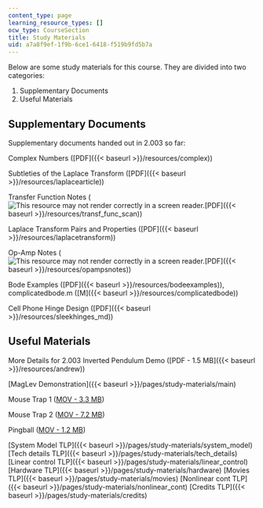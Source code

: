 ```yaml
---
content_type: page
learning_resource_types: []
ocw_type: CourseSection
title: Study Materials
uid: a7a8f9ef-1f9b-6ce1-6418-f519b9fd5b7a
---
```


Below are some study materials for this course. They are divided into two categories:

1.  Supplementary Documents
2.  Useful Materials

Supplementary Documents
-----------------------

Supplementary documents handed out in 2.003 so far:

Complex Numbers ([PDF]({{< baseurl >}}/resources/complex))

Subtleties of the Laplace Transform ([PDF]({{< baseurl >}}/resources/laplacearticle))

Transfer Function Notes (![This resource may not render correctly in a screen reader.](/images/inacessible.gif)[PDF]({{< baseurl >}}/resources/transf_func_scan))

Laplace Transform Pairs and Properties ([PDF]({{< baseurl >}}/resources/laplacetransform))

Op-Amp Notes (![This resource may not render correctly in a screen reader.](/images/inacessible.gif)[PDF]({{< baseurl >}}/resources/opampsnotes))

Bode Examples ([PDF]({{< baseurl >}}/resources/bodeexamples)), complicatedbode.m ([M]({{< baseurl >}}/resources/complicatedbode))

Cell Phone Hinge Design ([PDF]({{< baseurl >}}/resources/sleekhinges_md))

Useful Materials
----------------

More Details for 2.003 Inverted Pendulum Demo ([PDF - 1.5 MB]({{< baseurl >}}/resources/andrew))

[MagLev Demonstration]({{< baseurl >}}/pages/study-materials/main)

Mouse Trap 1 ([MOV - 3.3 MB](/ans7870/2/2.003/s05/studymaterials/mtrap1.mov))

Mouse Trap 2 ([MOV - 7.2 MB](/ans7870/2/2.003/s05/studymaterials/mtrap2.mov))

Pingball ([MOV - 1.2 MB](/ans7870/2/2.003/s05/studymaterials/pingball.mov))

[System Model TLP]({{< baseurl >}}/pages/study-materials/system_model) [Tech details TLP]({{< baseurl >}}/pages/study-materials/tech_details) [Linear control TLP]({{< baseurl >}}/pages/study-materials/linear_control) [Hardware TLP]({{< baseurl >}}/pages/study-materials/hardware) [Movies TLP]({{< baseurl >}}/pages/study-materials/movies) [Nonlinear cont TLP]({{< baseurl >}}/pages/study-materials/nonlinear_cont) [Credits TLP]({{< baseurl >}}/pages/study-materials/credits)